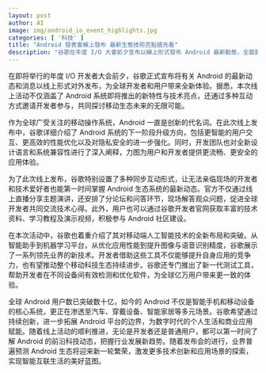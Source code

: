 ```yaml
---
layout: post
author: AI
image: img/android_io_event_highlights.jpg
categories: [ '科技' ]
title: "Android 發表會線上發布 最新生態技術亮點搶先看"
description: "谷歌在年度 I/O 大會前夕宣布以線上形式發布 Android 最新動態，全面展示下一代系統突破、AI 技術及多元化應用，攜手全球開發者共創智能生活新篇章。"
---
```

在即将举行的年度 I/O 开发者大会前夕，谷歌正式宣布将有关 Android 的最新动态和消息以线上形式对外发布，为全球开发者和用户带来全新体验。据悉，本次线上活动不仅涵盖了 Android 系统即将推出的新特性与技术亮点，还通过多种互动方式邀请开发者参与，共同探讨移动生态未来的无限可能。

作为全球广受关注的移动操作系统，Android 一直是创新的代名词。在此次线上发布中，谷歌详细介绍了 Android 系统的下一阶段升级方向，包括更智能的用户交互、更高效的性能优化以及对隐私安全的进一步强化。同时，开发团队也对全新设计语言和系统兼容性进行了深入阐释，力图为用户和开发者提供更流畅、更安全的应用体验。

为了此次线上发布，谷歌特别设置了多种同步互动形式，让无法亲临现场的开发者和技术爱好者也能第一时间掌握 Android 生态系统的最新动态。官方不仅通过线上直播分享主题演讲，还安排了分论坛和问答环节，现场解答观众问题，促进全球开发者共同交流技术心得。此外，用户也可以通过谷歌开发者官网获取丰富的技术资料、学习教程及演示视频，积极参与 Android 社区建设。

在本次活动中，谷歌也着重介绍了其对移动端人工智能技术的全新布局和突破。从智能助手到机器学习平台，从优化应用性能到提升图像与语音识别精度，谷歌展示了一系列领先业界的新技术。开发者借助这些工具不仅能够提升自身应用的竞争力，也有望推动整个移动科技生态持续进步。谷歌还专门推出了新一代测试工具，帮助开发者在不同设备间有效检测和优化软件，为全球亿万用户带来更一致的体验。

全球 Android 用户数已突破数十亿，如今的 Android 不仅是智能手机和移动设备的核心系统，更正在渗透至汽车、穿戴设备、智能家居等多元场景。谷歌希望通过持续创新，进一步拓展 Android 平台的边界，为数字时代的个人生活和商业应用赋能。随着线上活动的顺利推进，无论是开发者还是普通用户，都可以第一时间了解 Android 的前沿科技动态，把握行业发展新趋势。随着发布会的进行，业界普遍预测 Android 生态将迎来新一轮繁荣，激发更多技术创新和应用场景的探索，实现智能互联生活的美好蓝图。
